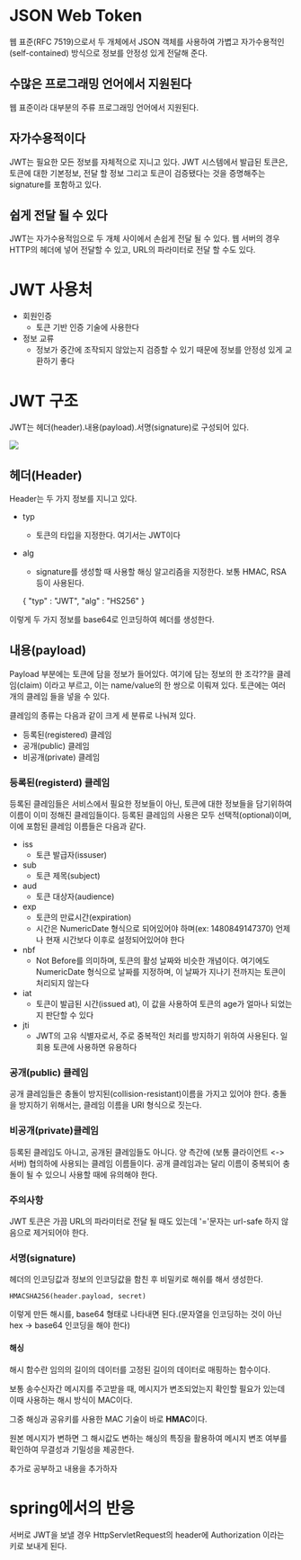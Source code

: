 # JSON Web Token
웹 표준(RFC 7519)으로서 두 개체에서 JSON 객체를 사용하여 가볍고 자가수용적인(self-contained) 방식으로 정보를 안정성 있게 전달해 준다.

## 수많은 프로그래밍 언어에서 지원된다
웹 표준이라 대부분의 주류 프로그래밍 언어에서 지원된다.

## 자가수용적이다
JWT는 필요한 모든 정보를 자체적으로 지니고 있다. JWT 시스템에서 발급된 토큰은, 토큰에 대한 기본정보, 전달 할 정보 그리고 토큰이 검증됐다는 것을 증명해주는 signature를 포함하고 있다.

## 쉽게 전달 될 수 있다
JWT는 자가수용적임으로 두 개체 사이에서 손쉽게 전달 될 수 있다. 웹 서버의 경우 HTTP의 헤더에 넣어 전달할 수 있고, URL의 파라미터로 전달 할 수도 있다.

# JWT 사용처
* 회원인증
    * 토큰 기반 인증 기술에 사용한다
* 정보 교류
    * 정보가 중간에 조작되지 않았는지 검증할 수 있기 때문에 정보를 안정성 있게 교환하기 좋다

# JWT 구조
JWT는 헤더(header).내용(payload).서명(signature)로 구성되어 있다. 

![](https://velopert.com/wp-content/uploads/2016/12/jwt.png)

## 헤더(Header)
Header는 두 가지 정보를 지니고 있다.

* typ 
    * 토큰의 타입을 지정한다. 여기서는 JWT이다
* alg
    * signature를 생성할 때 사용할 해싱 알고리즘을 지정한다. 보통 HMAC, RSA등이 사용된다. 


    {
        "typ" : "JWT",
        "alg" : "HS256"
    }

이렇게 두 가지 정보를 base64로 인코딩하여 헤더를 생성한다.


## 내용(payload)
Payload 부분에는 토큰에 담을 정보가 들어있다. 여기에 담는 정보의 한 조각??을 클레임(claim) 이라고 부르고, 이는 name/value의 한 쌍으로 이뤄져 있다. 토큰에는 여러 개의 클레임 들을 넣을 수 있다.

클레임의 종류는 다음과 같이 크게 세 분류로 나눠져 있다.
* 등록된(registered) 클레임
* 공개(public) 클레임
* 비공개(private) 클레임

### 등록된(registerd) 클레임
등록된 클레임들은 서비스에서 필요한 정보들이 아닌, 토큰에 대한 정보들을 담기위하여 이름이 이미 정해진 클레임들이다. 등록된 클레임의 사용은 모두 선택적(optional)이며, 이에 포함된 클레임 이름들은 다음과 같다.

* iss
    * 토큰 발급자(issuser)
* sub 
    * 토큰 제목(subject)
* aud
    * 토큰 대상자(audience)
* exp
    * 토큰의 만료시간(expiration)
    * 시간은 NumericDate 형식으로 되어있어야 하며(ex: 1480849147370) 언제나 현재 시간보다 이후로 설정되어있어야 한다
* nbf
    * Not Before를 의미하며, 토큰의 활성 날짜와 비슷한 개념이다. 여기에도 NumericDate 형식으로 날짜를 지정하며, 이 날짜가 지나기 전까지는 토큰이 처리되지 않는다
* iat
    * 토큰이 발급된 시간(issued at), 이 값을 사용하여 토큰의 age가 얼마나 되었는지 판단할 수 있다
* jti 
    * JWT의 고유 식별자로서, 주로 중복적인 처리를 방지하기 위하여 사용된다. 일회용 토큰에 사용하면 유용하다

### 공개(public) 클레임
공개 클레임들은 충돌이 방지된(collision-resistant)이름을 가지고 있어야 한다. 충돌을 방지하기 위해서는, 클레임 이름을 URI 형식으로 짓는다.

### 비공개(private)클레임
등록된 클레임도 아니고, 공개된 클레임들도 아니다. 양 측간에 (보통 클라이언트 <-> 서버) 협의하에 사용되는 클레임 이름들이다. 공개 클레임과는 달리 이름이 중복되어 충돌이 될 수 있으니 사용할 때에 유의해야 한다.

### 주의사항
JWT 토큰은 가끔 URL의 파라미터로 전달 될 때도 있는데 '='문자는 url-safe 하지 않음으로 제거되어야 한다.


### 서명(signature)
헤더의 인코딩값과 정보의 인코딩값을 함친 후 비밀키로 해쉬를 해서 생성한다.
 
    HMACSHA256(header.payload, secret)

이렇게 만든 해시를, base64 형태로 나타내면 된다.(문자열을 인코딩하는 것이 아닌 hex -> base64 인코딩을 해야 한다)

#### 해싱
해시 함수란 임의의 길이의 데이터를 고정된 길이의 데이터로 매핑하는 함수이다. 

보통 송수신자간 메시지를 주고받을 때, 메시지가 변조되었는지 확인할 필요가 있는데 이때 사용하는 해시 방식이 MAC이다.

그중 해싱과 공유키를 사용한 MAC 기술이 바로 **HMAC**이다.

원본 메시지가 변하면 그 해시값도 변하는 해싱의 특징을 활용하여 메시지 변조 여부를 확인하여 무결성과 기밀성을 제공한다.

추가로 공부하고 내용을 추가하자






# spring에서의 반응
서버로 JWT을 보낼 경우 HttpServletRequest의 header에 Authorization 이라는 키로 보내게 된다.




